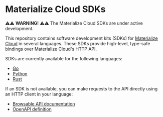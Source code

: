 # Materialize Cloud SDKs

⚠️⚠️ **WARNING!** ⚠️⚠️ The Materialize Cloud SDKs are under active development.

This repository contains software development kits (SDKs) for [Materialize
Cloud] in several languages. These SDKs provide high-level, type-safe bindings
over Materialize Cloud's HTTP API.

SDKs are currently available for the following languages:

  * [Go](./go)
  * [Python](./python)
  * [Rust](./rust)

If an SDK is not available, you can make requests to the API directly using
an HTTP client in your language:

  * [Browsable API documentation](https://cloud.materialize.com/api/schema/browse)
  * [OpenAPI definition](./schema.yml)

[Materialize Cloud]: https://cloud.materialize.com
